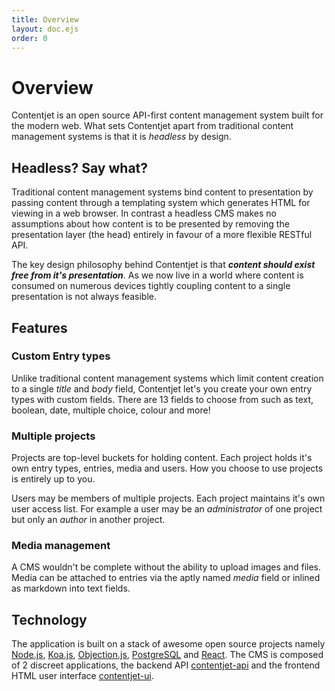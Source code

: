 ```yaml
---
title: Overview
layout: doc.ejs
order: 0
---
```

# Overview

Contentjet is an open source API-first content management system built for the modern web. What sets Contentjet apart from traditional content management systems is that it is _headless_ by design.

## Headless? Say what?

Traditional content management systems bind content to presentation by passing content through a templating system which generates HTML for viewing in a web browser. In contrast a headless CMS makes no assumptions about how content is to be presented by removing the presentation layer (the head) entirely in favour of a more flexible RESTful API.

The key design philosophy behind Contentjet is that _**content should exist free from it's presentation**_. As we now live in a world where content is consumed on numerous devices tightly coupling content to a single presentation is not always feasible.

## Features

### Custom Entry types

Unlike traditional content management systems which limit content creation to a single _title_ and _body_ field, Contentjet let's you create your own entry types with custom fields. There are 13 fields to choose from such as text, boolean, date, multiple choice, colour and more!

### Multiple projects

Projects are top-level buckets for holding content. Each project holds it's own entry types, entries, media and users. How you choose to use projects is entirely up to you.

Users may be members of multiple projects. Each project maintains it's own user access list. For example a user may be an _administrator_ of one project but only an _author_ in another project.

### Media management

A CMS wouldn't be complete without the ability to upload images and files. Media can be attached to entries via the aptly named _media_ field or inlined as markdown into text fields.

## Technology

The application is built on a stack of awesome open source projects namely [Node.js][4], [Koa.js][5], [Objection.js][6], [PostgreSQL][7] and [React][8]. The CMS is composed of 2 discreet applications, the backend API [contentjet-api][2] and the frontend HTML user interface [contentjet-ui][1].


[1]: https://github.com/contentjet/contentjet-ui
[2]: https://github.com/contentjet/contentjet-api
[3]: https://github.com/contentjet/contentjet.github.io
[4]: https://nodejs.org
[5]: http://koajs.com/
[6]: http://vincit.github.io/objection.js/
[7]: https://www.postgresql.org/
[8]: https://reactjs.org/
